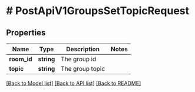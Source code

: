 # # PostApiV1GroupsSetTopicRequest

## Properties

Name | Type | Description | Notes
------------ | ------------- | ------------- | -------------
**room_id** | **string** | The group id |
**topic** | **string** | The group topic |

[[Back to Model list]](../../README.md#models) [[Back to API list]](../../README.md#endpoints) [[Back to README]](../../README.md)
